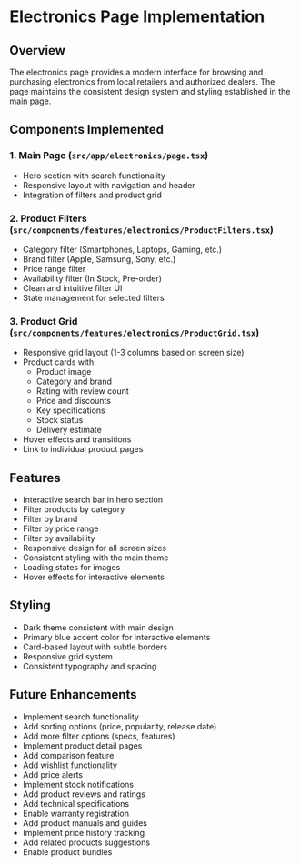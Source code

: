 # Electronics Page Implementation

## Overview
The electronics page provides a modern interface for browsing and purchasing electronics from local retailers and authorized dealers. The page maintains the consistent design system and styling established in the main page.

## Components Implemented

### 1. Main Page (`src/app/electronics/page.tsx`)
- Hero section with search functionality
- Responsive layout with navigation and header
- Integration of filters and product grid

### 2. Product Filters (`src/components/features/electronics/ProductFilters.tsx`)
- Category filter (Smartphones, Laptops, Gaming, etc.)
- Brand filter (Apple, Samsung, Sony, etc.)
- Price range filter
- Availability filter (In Stock, Pre-order)
- Clean and intuitive filter UI
- State management for selected filters

### 3. Product Grid (`src/components/features/electronics/ProductGrid.tsx`)
- Responsive grid layout (1-3 columns based on screen size)
- Product cards with:
  - Product image
  - Category and brand
  - Rating with review count
  - Price and discounts
  - Key specifications
  - Stock status
  - Delivery estimate
- Hover effects and transitions
- Link to individual product pages

## Features
- Interactive search bar in hero section
- Filter products by category
- Filter by brand
- Filter by price range
- Filter by availability
- Responsive design for all screen sizes
- Consistent styling with the main theme
- Loading states for images
- Hover effects for interactive elements

## Styling
- Dark theme consistent with main design
- Primary blue accent color for interactive elements
- Card-based layout with subtle borders
- Responsive grid system
- Consistent typography and spacing

## Future Enhancements
- Implement search functionality
- Add sorting options (price, popularity, release date)
- Add more filter options (specs, features)
- Implement product detail pages
- Add comparison feature
- Add wishlist functionality
- Add price alerts
- Implement stock notifications
- Add product reviews and ratings
- Add technical specifications
- Enable warranty registration
- Add product manuals and guides
- Implement price history tracking
- Add related products suggestions
- Enable product bundles
